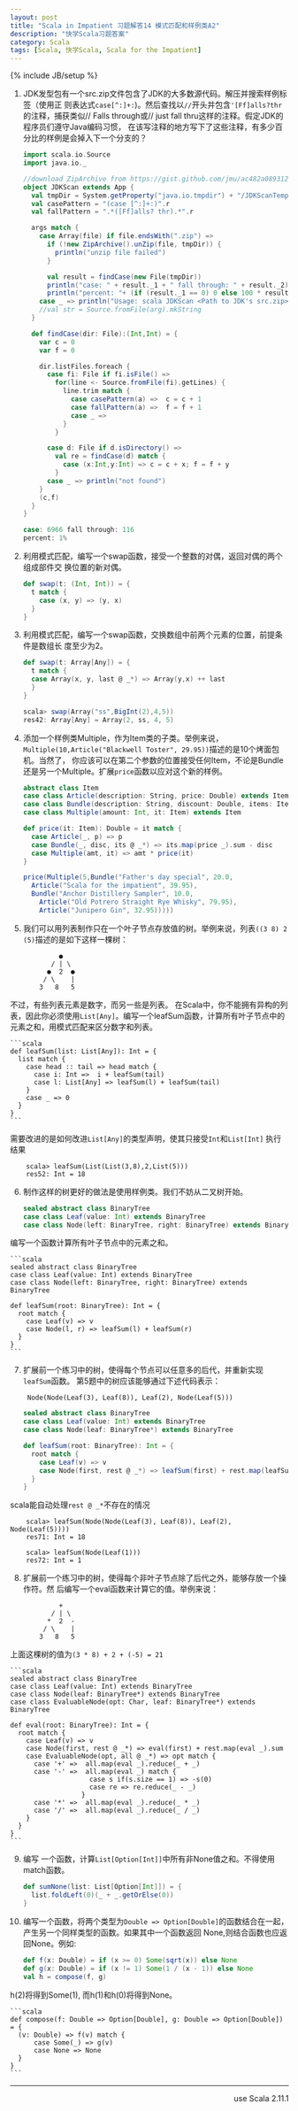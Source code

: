 ```yaml
---
layout: post
title: "Scala in Impatient 习题解答14 模式匹配和样例类A2"
description: "快学Scala习题答案"
category: Scala
tags: [Scala, 快学Scala, Scala for the Impatient]
---
```

{% include JB/setup %}


1. JDK发型包有一个src.zip文件包含了JDK的大多数源代码。解压并搜索样例标签（使用正
则表达式`case[^:]+:`)。然后查找以`//`开头并包含`'[Ff]alls?thr`的注释，捕获类似//
Falls through或// just fall thru这样的注释。假定JDK的程序员们遵守Java编码习惯，
在该写注释的地方写下了这些注释，有多少百分比的样例是会掉入下一个分支的？

    ```scala
    import scala.io.Source
    import java.io._

    //download ZipArchive from https://gist.github.com/jmu/ac482a089312fe9c8642
    object JDKScan extends App {
      val tmpDir = System.getProperty("java.io.tmpdir") + "/JDKScanTemp"
      val casePattern = "(case [^:]+:)".r
      val fallPattern = ".*([Ff]alls? thr).*".r

      args match {
        case Array(file) if file.endsWith(".zip") =>
          if (!new ZipArchive().unZip(file, tmpDir)) {
            println("unzip file failed")
          }

          val result = findCase(new File(tmpDir))
          println("case: " + result._1 + " fall through: " + result._2)
          println("percent: "+ (if (result._1 == 0) 0 else 100 * result._2/result._1 + "%"))
        case _ => println("Usage: scala JDKScan <Path to JDK's src.zip>")
        //val str = Source.fromFile(arg).mkString
      }

      def findCase(dir: File):(Int,Int) = {
        var c = 0
        var f = 0

        dir.listFiles.foreach {
          case fi: File if fi.isFile() =>
            for(line <- Source.fromFile(fi).getLines) {
              line.trim match {
                case casePattern(a) =>  c = c + 1
                case fallPattern(a) =>  f = f + 1
                case _ =>
              }
            }

          case d: File if d.isDirectory() =>
            val re = findCase(d) match {
              case (x:Int,y:Int) => c = c + x; f = f + y
            }
          case _ => println("not found")
        }
        (c,f)
      }
    }
    ```

    ```scala
    case: 6966 fall through: 116
    percent: 1%
    ```

2. 利用模式匹配，编写一个swap函数，接受一个整数的对偶，返回对偶的两个组成部件交
换位置的新对偶。

    ```scala
    def swap(t: (Int, Int)) = {
      t match {
        case (x, y) => (y, x)
      }
    }
    ```

3. 利用模式匹配，编写一个swap函数，交换数组中前两个元素的位置，前提条件是数组长
度至少为2。

    ```scala
    def swap(t: Array[Any]) = {
      t match {
      case Array(x, y, last @ _*) => Array(y,x) ++ last
      }
    }
    ```
    ```scala
    scala> swap(Array("ss",BigInt(2),4,5))
    res42: Array[Any] = Array(2, ss, 4, 5)
    ```

4. 添加一个样例类Multiple，作为Item类的子类。举例来说，
`Multiple(10,Article("Blackwell Toster", 29.95))`描述的是10个烤面包机。当然了，
你应该可以在第二个参数的位置接受任何Item，不论是Bundle还是另一个Multiple。扩展`price`函数以应对这个新的样例。

    ```scala
    abstract class Item
    case class Article(description: String, price: Double) extends Item
    case class Bundle(description: String, discount: Double, items: Item*) extends Item
    case class Multiple(amount: Int, it: Item) extends Item

    def price(it: Item): Double = it match {
      case Article(_, p) => p
      case Bundle(_, disc, its @ _*) => its.map(price _).sum - disc
      case Multiple(amt, it) => amt * price(it)
    }

    price(Multiple(5,Bundle("Father's day special", 20.0, 
      Article("Scala for the impatient", 39.95),
      Bundle("Anchor Distillery Sampler", 10.0,
        Article("Old Potrero Straight Rye Whisky", 79.95),
        Article("Junipero Gin", 32.95)))))
    ```

5. 我们可以用列表制作只在一个叶子节点存放值的树。举例来说，列表`((3 8) 2 (5)`描述的是如下这样一棵树：

        
                ●
              / | \
             ●  2  ●
            / \    |
           3   8   5
   

  不过，有些列表元素是数字，而另一些是列表。
在Scala中，你不能拥有异构的列表，因此你必须使用`List[Any]`。编写一个leafSum函数，计算所有叶子节点中的元素之和，用模式匹配来区分数字和列表。

    ```scala
    def leafSum(list: List[Any]): Int = {
      list match {
        case head :: tail => head match {
          case i: Int =>  i + leafSum(tail)
          case l: List[Any] => leafSum(l) + leafSum(tail)
        }
        case _ => 0
      }
    }
    ```

  需要改进的是如何改进`List[Any]`的类型声明，使其只接受`Int`和`List[Int]`
执行结果

        scala> leafSum(List(List(3,8),2,List(5)))
        res52: Int = 18

6. 制作这样的树更好的做法是使用样例类。我们不妨从二叉树开始。

    ```scala
    sealed abstract class BinaryTree
    case class Leaf(value: Int) extends BinaryTree
    case class Node(left: BinaryTree, right: BinaryTree) extends BinaryTree
    ```

  编写一个函数计算所有叶子节点中的元素之和。

    ```scala
    sealed abstract class BinaryTree
    case class Leaf(value: Int) extends BinaryTree
    case class Node(left: BinaryTree, right: BinaryTree) extends BinaryTree

    def leafSum(root: BinaryTree): Int = {
      root match {
        case Leaf(v) => v
        case Node(l, r) => leafSum(l) + leafSum(r)
      }
    }
    ```

7. 扩展前一个练习中的树，使得每个节点可以任意多的后代，并重新实现`leafSum`函数。
第5题中的树应该能够通过下述代码表示：

        Node(Node(Leaf(3), Leaf(8)), Leaf(2), Node(Leaf(5)))

    ```scala
    sealed abstract class BinaryTree
    case class Leaf(value: Int) extends BinaryTree
    case class Node(leaf: BinaryTree*) extends BinaryTree

    def leafSum(root: BinaryTree): Int = {
      root match {
        case Leaf(v) => v
        case Node(first, rest @ _*) => leafSum(first) + rest.map(leafSum _).sum
      }
    }
    ```

  scala能自动处理`rest @ _*`不存在的情况

        scala> leafSum(Node(Node(Leaf(3), Leaf(8)), Leaf(2), Node(Leaf(5))))
        res71: Int = 18

        scala> leafSum(Node(Leaf(1)))
        res72: Int = 1

8. 扩展前一个练习中的树，使得每个非叶子节点除了后代之外，能够存放一个操作符。然
后编写一个eval函数来计算它的值。举例来说：

                +
              / | \
             *  2  -
            / \    |
           3   8   5

  上面这棵树的值为`(3 * 8) + 2 + (-5) = 21`

    ```scala
    sealed abstract class BinaryTree
    case class Leaf(value: Int) extends BinaryTree
    case class Node(leaf: BinaryTree*) extends BinaryTree
    case class EvaluableNode(opt: Char, leaf: BinaryTree*) extends BinaryTree

    def eval(root: BinaryTree): Int = {
      root match {
        case Leaf(v) => v
        case Node(first, rest @ _*) => eval(first) + rest.map(eval _).sum
        case EvaluableNode(opt, all @ _*) => opt match {
          case '+' =>  all.map(eval _).reduce(_ + _)
          case '-' =>  all.map(eval _) match {
                        case s if(s.size == 1) => -s(0)
                        case re => re.reduce(_ - _)
                      }
          case '*' =>  all.map(eval _).reduce(_ * _)
          case '/' =>  all.map(eval _).reduce(_ / _)
        } 
      }
    }
    ```

9. 编写
一个函数，计算`List[Option[Int]]`中所有非None值之和。不得使用match函数。

    ```scala
    def sumNone(list: List[Option[Int]]) = {
      list.foldLeft(0)(_ + _.getOrElse(0))
    }
    ```

10. 编写一个函数，将两个类型为`Double =>
Option[Double]`的函数结合在一起，产生另一个同样类型的函数。如果其中一个函数返回
None,则结合函数也应返回None。例如:

    ```scala
    def f(x: Double) = if (x >= 0) Some(sqrt(x)) else None
    def g(x: Double) = if (x != 1) Some(1 / (x - 1)) else None
    val h = compose(f, g)
    ```

  h(2)将得到Some(1), 而h(1)和h(0)将得到None。

    ```scala
    def compose(f: Double => Option[Double], g: Double => Option[Double]) = {
      (v: Double) => f(v) match { 
          case Some(_) => g(v)
          case None => None
      }
    }
    ```

----
<div align="right">use Scala 2.11.1</div>
